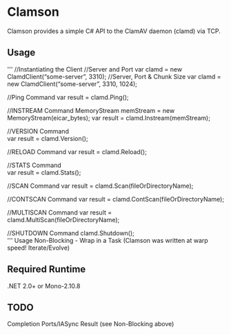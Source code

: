 Clamson
=================================

Clamson provides a simple C# API to the ClamAV daemon (clamd) via TCP.  

Usage
-----

'''
//Instantiating the Client
//Server and Port
var clamd = new ClamdClient(“some-server”, 3310);
//Server, Port & Chunk Size
var clamd = new ClamdClient(“some-server”, 3310, 1024);

//Ping Command
var result = clamd.Ping();

//INSTREAM Command
MemoryStream memStream = new MemoryStream(eicar_bytes);
var result = clamd.Instream(memStream);
			
//VERSION Command           
var result = clamd.Version();
       
//RELOAD Command
var result = clamd.Reload();
        
//STATS Command       
var result = clamd.Stats();

//SCAN Command
var result = clamd.Scan(fileOrDirectoryName);
        
//CONTSCAN Command
var result = clamd.ContScan(fileOrDirectoryName);        
 
//MULTISCAN Command
var result = clamd.MultiScan(fileOrDirectoryName);

//SHUTDOWN Command
clamd.Shutdown();         
'''
Usage Non-Blocking - Wrap in a Task (Clamson was written at warp speed! Iterate/Evolve)

Required Runtime
----------------

.NET 2.0+ or Mono-2.10.8

TODO
----
Completion Ports/IASync Result (see Non-Blocking above) 
